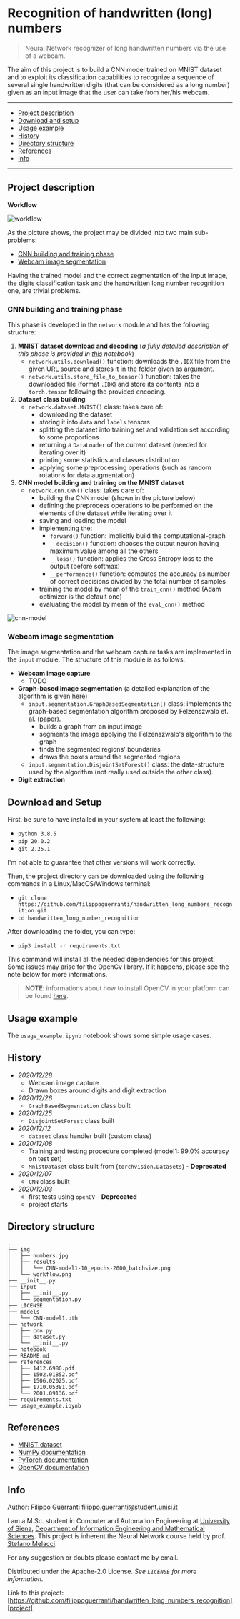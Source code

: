 # Recognition of handwritten (long) numbers
> Neural Network recognizer of long handwritten numbers via the use of a webcam.

The aim of this project is to build a CNN model trained on MNIST dataset and to exploit its classification capabilities to recognize a sequence of several single handwritten digits (that can be considered as a long number) given as an input image that the user can take from her/his webcam.

---
* [Project description](#project-description)
* [Download and setup](#download-and-setup)
* [Usage example](#usage-example)
* [History](#history)
* [Directory structure](#directory-structure)
* [References](#references)
* [Info](#info)
---

## Project description

**Workflow**

![workflow][workflow]

As the picture shows, the project may be divided into two main sub-problems:

 * [CNN building and training phase](#cnn-building-and-training-phase)
 * [Webcam image segmentation](#webcam-image-segmentation)
 
Having the trained model and the correct segmentation of the input image, the digits classification task and the handwritten long number recognition one, are trivial problems.



### CNN building and training phase

This phase is developed in the `network` module and has the following structure:
1. **MNIST dataset download and decoding** (_a fully detailed description of this phase is provided in [this][file-decode-notebook] notebook_)
   * `network.utils.download()` function: downloads the `.IDX` file from the given URL source and stores it in the folder given as argument.
   * `network.utils.store_file_to_tensor()` function: takes the downloaded file (format `.IDX`) and store its contents into a `torch.tensor` following the provided encoding.
2. **Dataset class building**
   * `network.dataset.MNIST()` class: takes care of:
     * downloading the dataset
     * storing it into `data` and `labels` tensors
     * splitting the dataset into training set and validation set according to some proportions
     * returning a `DataLoader` of the current dataset (needed for iterating over it)
     * printing some statistics and classes distribution
     * applying some preprocessing operations (such as random rotations for data augmentation)
3. **CNN model building and training on the MNIST dataset**
   * `network.cnn.CNN()` class: takes care of:
     * building the CNN model (shown in the picture below)
     * defining the preprocess operations to be performed on the elements of the dataset while iterating over it
     * saving and loading the model
     * implementing the:
       * `forward()` function: implicitly build the computational-graph
       * `__decision()` function: chooses the output neuron having maximum value among all the others 
       * `__loss()` function: applies the Cross Entropy loss to the output (before softmax)
       * `__performance()` function: computes the accuracy as number of correct decisions divided by the total number of samples
     * training the model by mean of the `train_cnn()` method (Adam optimizer is the default one)
     * evaluating the model by mean of the `eval_cnn()` method

![cnn-model][cnn-model]


### Webcam image segmentation

The image segmentation and the webcam capture tasks are implemented in the `input` module.
The structure of this module is as follows:
* **Webcam image capture**
  * TODO
* **Graph-based image segmentation** (a detailed explanation of the algorithm is given [here][graph-based-segmentation])
  * `input.segmentation.GraphBasedSegmentation()` class: implements the graph-based segmentation algorithm proposed by Felzenszwalb et. al. ([paper][graph-based-segmentation-paper]).
    * builds a graph from an input image
    * segments the image applying the Felzenszwalb's algorithm to the graph
    * finds the segmented regions' boundaries
    * draws the boxes around the segmented regions
  * `input.segmentation.DisjointSetForest()` class: the data-structure used by the algorithm (not really used outside the other class).
* **Digit extraction**


## Download and Setup

First, be sure to have installed in your system at least the following:

* `python 3.8.5`
* `pip 20.0.2`
* `git 2.25.1`

I'm not able to guarantee that other versions will work correctly.

Then, the project directory can be downloaded using the following commands in a Linux/MacOS/Windows terminal:

* `git clone https://github.com/filippoguerranti/handwritten_long_numbers_recognition.git`
* `cd handwritten_long_number_recognition`

After downloading the folder, you can type:

* `pip3 install -r requirements.txt`

This command will install all the needed dependencies for this project.
Some issues may arise for the OpenCv library. If it happens, please see the note below for more informations.

> **NOTE**: informations about how to install OpenCV in your platform can be found [here][opencv-installation].

## Usage example

The `usage_example.ipynb` notebook shows some simple usage cases.

## History

* _2020/12/28_
  * Webcam image capture
  * Drawn boxes around digits and digit extraction
* _2020/12/26_
  * `GraphBasedSegmentation` class built
* _2020/12/25_
  * `DisjointSetForest` class built
* _2020/12/12_
  * `dataset` class handler built (custom class)
* _2020/12/08_
  * Training and testing procedure completed (model1: 99.0% accuracy on test set)
  * `MnistDataset` class built from (`torchvision.Datasets`) - **Deprecated**
* _2020/12/07_
  * `CNN` class built 
* _2020/12/03_
  * first tests using `openCV` - **Deprecated**
  * project starts
   
   
## Directory structure

```
.
├── img
│   ├── numbers.jpg
│   ├── results
│   │   └── CNN-model1-10_epochs-2000_batchsize.png
│   └── workflow.png
├── __init__.py
├── input
│   ├── __init__.py
│   └── segmentation.py
├── LICENSE
├── models
│   └── CNN-model1.pth
├── network
│   ├── cnn.py
│   ├── dataset.py
│   └── __init__.py
├── notebook
├── README.md
├── references
│   ├── 1412.6980.pdf
│   ├── 1502.01852.pdf
│   ├── 1506.02025.pdf
│   ├── 1710.05381.pdf
│   └── 2001.09136.pdf
├── requirements.txt
└── usage_example.ipynb
```
  
## References

* [MNIST dataset][mnist]
* [NumPy documentation][numpy]
* [PyTorch documentation][torch]
* [OpenCV documentation][opencv]


## Info

Author: Filippo Guerranti <filippo.guerranti@student.unisi.it>

I am a M.Sc. student in Computer and Automation Engineering at [University of Siena][unisi], [Department of Information Engineering and Mathematical Sciences][diism]. This project is inherent the Neural Network course held by prof. [Stefano Melacci][melacci].

For any suggestion or doubts please contact me by email.

Distributed under the Apache-2.0 License. _See ``LICENSE`` for more information._

Link to this project: [https://github.com/filippoguerranti/handwritten_long_numbers_recognition][project]


<!-- Markdown link & img dfn's -->
[workflow]: img/workflow.png
[file-decode-notebook]: https://github.com/filippoguerranti/handwritten_long_numbers_recognition/blob/main/network/file_decoding_procedure.ipynb
[cnn-model]: img/cnn-model.png
[graph-based-segmentation]: https://github.com/filippoguerranti/handwritten_long_numbers_recognition/blob/main/input/graph_based_segmentation.ipynb
[graph-based-segmentation-paper]: http://people.cs.uchicago.edu/~pff/papers/seg-ijcv.pdf
[mnist]: http://yann.lecun.com/exdb/mnist/
[numpy]: https://numpy.org/doc/stable/
[pillow]: https://pillow.readthedocs.io/en/stable/
[torch]: https://pytorch.org/docs/stable/index.html
[opencv]: https://docs.opencv.org/master/index.html
[opencv-installation]: https://docs.opencv.org/master/df/d65/tutorial_table_of_content_introduction.html
[project]: https://github.com/filippoguerranti/handwritten_long_numbers_recognition
[unisi]: https://www.unisi.it/
[diism]: https://www.diism.unisi.it/it
[melacci]: https://www3.diism.unisi.it/~melacci/
